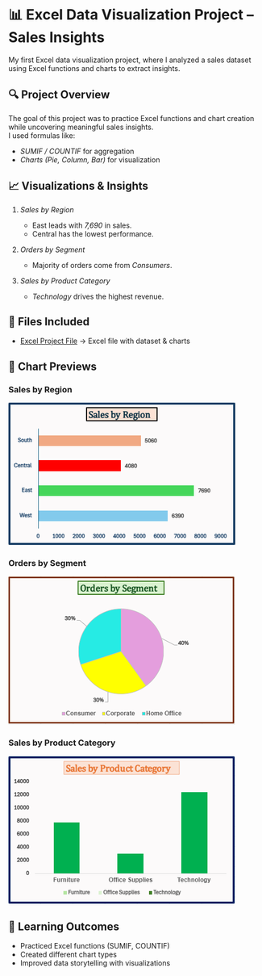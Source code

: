 # 📊 Excel Data Visualization Project – Sales Insights  
My first Excel data visualization project, where I analyzed a sales dataset using Excel functions and charts to extract insights.

## 🔍 Project Overview  
The goal of this project was to practice Excel functions and chart creation while uncovering meaningful sales insights.  
I used formulas like:  
- *SUMIF / COUNTIF* for aggregation  
- *Charts (Pie, Column, Bar)* for visualization
  
## 📈 Visualizations & Insights  
1. *Sales by Region*  
   - East leads with *7,690* in sales.  
   - Central has the lowest performance.  

2. *Orders by Segment*  
   - Majority of orders come from *Consumers*.  

3. *Sales by Product Category*  
   - *Technology* drives the highest revenue.
  
  ## 📂 Files Included  
- [Excel Project File](Excel_Sales_Data_Visualization_Project.xlsx) → Excel file with dataset & charts

## 📸 Chart Previews  
### Sales by Region  
![Sales by Region](excel1_sales%20by%20region.png)  

### Orders by Segment  
![Orders by Segment](excel2_orders%20by%20segment.png)  

### Sales by Product Category  
![Sales by Product Category](excel3_sales%20by%20product%20category.png)

## 🚀 Learning Outcomes  
- Practiced Excel functions (SUMIF, COUNTIF)  
- Created different chart types  
- Improved data storytelling with visualizations
